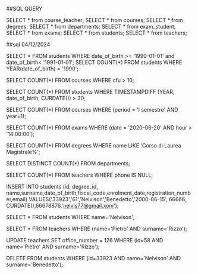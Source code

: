 ##SQL QUERY

SELECT * from course_teacher;
SELECT * from courses;
SELECT * from degrees;
SELECT * from departments;
SELECT * from exam_student;
SELECT * from exams;
SELECT * from students;
SELECT * from teachers;

##sql 04/12/2024

SELECT * 
FROM students
WHERE date_of_birth >=  '1990-01-01' and date_of_birth< '1991-01-01';
SELECT COUNT(*)
FROM students
WHERE YEAR(date_of_birth) = '1990';

SELECT COUNT(*) 
FROM courses 
WHERE cfu > 10;

SELECT COUNT(*) 
FROM students
WHERE TIMESTAMPDIFF (YEAR, date_of_birth, CURDATE()) > 30;

SELECT COUNT(*) 
FROM courses
WHERE (period = 'I semestre' AND year=1);

SELECT COUNT(*)
FROM exams
WHERE (date = '2020-06-20' AND hour > '14:00:00');

SELECT COUNT(*)
FROM degrees
WHERE name LIKE 'Corso di Laurea Magistrale%';

SELECT DISTINCT COUNT(*)
FROM departments;

SELECT COUNT(*)
FROM teachers
WHERE phone IS NULL;

INSERT INTO students (id, degree_id, name,surname,date_of_birth,fiscal_code,enrolment_date,registration_number,email)
VALUES('33923','61','Nelvison','Benedetto','2000-06-15', 66666, CURDATE(),66678876,'nelvis77@gmail.xom');

SELECT *
FROM students
WHERE name='Nelvison';

SELECT * 
FROM teachers
WHERE (name='Pietro' AND surname='Rizzo');

UPDATE teachers 
SET office_number = 126
WHERE (id=58 AND name='Pietro' AND surname='Rizzo');

DELETE FROM students WHERE (id=33923 AND name='Nelvison' AND surname='Benedetto');

